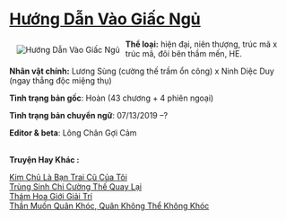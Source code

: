 <a href="https://utruyen.com/huong-dan-vao-giac-ngu/22244/" title="Hướng Dẫn Vào Giấc Ngủ"><h1>Hướng Dẫn Vào Giấc Ngủ</h1></a><div style="display:table"><img align="right" style="float: left; padding: 10px;" src="https://utruyen.com/images/story/200x260/huong-dan-vao-giac-ngu.jpg" alt="Hướng Dẫn Vào Giấc Ngủ"><b>Thể loại:</b> hiện đại, niên thượng, trúc mã x trúc mã, đôi bên thầm mến, HE. <p></p><b>Nhân vật chính:</b> Lương Sùng (cường thế trầm ổn công) x Ninh Diệc Duy (ngay thẳng độc miệng thụ)<p></p><b>Tình trạng bản gốc</b>: Hoàn (43 chương + 4 phiên ngoại)<p></p><b>Tình trạng bản chuyển ngữ</b>: 07/13/2019 –?<p></p><b>Editor & beta</b>: Lông Chân Gợi Cảm</div><p><br><b>Truyện Hay Khác :</b></p><a href="https://utruyen.com/kim-chu-la-ban-trai-cu-cua-toi/17127/" alt="Kim Chủ Là Bạn Trai Cũ Của Tôi">Kim Chủ Là Bạn Trai Cũ Của Tôi</a><br/><a href="https://truyenngontinhay.wordpress.com/2019/10/03/trung-sinh-chi-cuong-the-quay-lai/" alt="Trùng Sinh Chi Cường Thế Quay Lại">Trùng Sinh Chi Cường Thế Quay Lại</a><br/><a href="https://dammyh.wordpress.com/2019/11/07/tham-hoa-gioi-giai-tri/" alt="Thám Hoa Giới Giải Trí">Thám Hoa Giới Giải Trí</a><br/><a href="https://github.com/quanluxury/ngontinh_sac/tree/master/truyenhay/22268/" alt="Thần Muốn Quân Khóc, Quân Không Thể Không Khóc">Thần Muốn Quân Khóc, Quân Không Thể Không Khóc</a><br/>